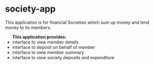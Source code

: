 # society-app
This application is for financial Societies which sum up money and lend money to its members. 

<ul><b>This application provides:</b>
<li>interface to view member details
<li>interface to deposit on behalf of member
<li>interface to view member summary
<li>interface to view society deposits and expenditure
</ul>
